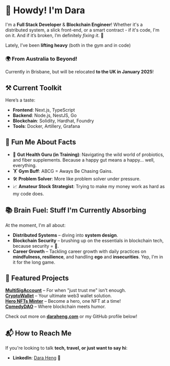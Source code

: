 # 👋 Howdy! I'm Dara

I'm a **Full Stack Developer** & **Blockchain Engineer**! Whether it's a distributed system, a slick front-end, or a smart contract - if it's code, I'm on it. And if it’s broken, I’m definitely *fixing it*. 🔧

Lately, I’ve been **lifting heavy** (both in the gym and in code)

### 🌍 From Australia to Beyond!
Currently in Brisbane, but will be relocated **to the UK in January 2025**!

## ⚒️ Current Toolkit
Here’s a taste:

- **Frontend**: Next.js, TypeScript
- **Backend**: Node.js, NestJS, Go
- **Blockchain**: Solidity, Hardhat, Foundry
- **Tools**: Docker, Artillery, Grafana

## 🌟 Fun Me About Facts
- 🍏 **Gut Health Guru (in Training)**: Navigating the wild world of probiotics, and fiber supplements. Because a happy gut means a happy... well, everything.
- 🏋️ **Gym Buff**: ABCG = Aways Be Chasing Gains.
- 🛠️ **Problem Solver**: More like problem solver under pressure.
- 📈 **Amateur Stock Strategist**: Trying to make my money work as hard as my code does.

## 📚 Brain Fuel: Stuff I'm Currently Absorbing
At the moment, I'm all about:
- **Distributed Systems** – diving into **system design**.
- **Blockchain Security** – brushing up on the essentials in blockchain tech, because security = 💸.
- **Career Growth** – Tackling career growth with daily practices on **mindfulness, resilience**, and handling **ego** and **insecurities**. Yep, I'm in it for the long game.

## 🚀 Featured Projects
[**MultiSigAccount**](https://github.com/darah3ng/multi-sig-account) – For when "just trust me" isn't enough.  
[**CryptoWallet**](https://github.com/darah3ng/CryptoWallet) – Your ultimate web3 wallet solution.  
[**Hero NFTs Minter**](https://github.com/darah3ng/Hero-NFTs-Minter) – Become a hero, one NFT at a time!  
[**ComedyDAO**](https://github.com/darah3ng/ComedyDAO) – Where blockchain meets humor.

Check out more on [**daraheng.com**](https://daraheng.com) or my GitHub profile below!

## 📬 How to Reach Me
If you're looking to talk **tech, travel, or just want to say hi**:
- **LinkedIn**: [Dara Heng](https://www.linkedin.com/in/daraheng) 🔗
